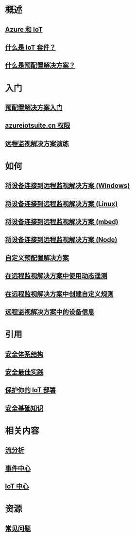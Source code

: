 # 概述
## [Azure 和 IoT](/documentation/articles/iot-suite-what-is-azure-iot/)
## [什么是 IoT 套件？](/documentation/articles/iot-suite-overview/)
## [什么是预配置解决方案？](/documentation/articles/iot-suite-what-are-preconfigured-solutions/)


# 入门
## [预配置解决方案入门](/documentation/articles/iot-suite-getstarted-preconfigured-solutions/)
## [azureiotsuite.cn 权限](/documentation/articles/iot-suite-permissions/)
## [远程监视解决方案演练](/documentation/articles/iot-suite-remote-monitoring-sample-walkthrough/)

# 如何
## [将设备连接到远程监视解决方案 (Windows)](/documentation/articles/iot-suite-connecting-devices/)
## [将设备连接到远程监视解决方案 (Linux)](/documentation/articles/iot-suite-connecting-devices-linux/)
## [将设备连接到远程监视解决方案 (mbed)](/documentation/articles/iot-suite-connecting-devices-mbed/)
## [将设备连接到远程监视解决方案 (Node)](/documentation/articles/iot-suite-connecting-devices-node/)
## [自定义预配置解决方案](/documentation/articles/iot-suite-guidance-on-customizing-preconfigured-solutions/)
## [在远程监视解决方案中使用动态遥测](/documentation/articles/iot-suite-dynamic-telemetry/)
## [在远程监视解决方案中创建自定义规则](/documentation/articles/iot-suite-custom-rule/)
## [远程监视解决方案中的设备信息](/documentation/articles/iot-suite-remote-monitoring-device-info/)

# 引用
## [安全体系结构](/documentation/articles/iot-security-architecture/)
## [安全最佳实践](/documentation/articles/iot-security-best-practices/)
## [保护你的 IoT 部署](/documentation/articles/iot-suite-security-deployment/)
## [安全基础知识](/documentation/articles/securing-iot-ground-up/)

# 相关内容
## [流分析](/documentation/services/stream-analytics/)
## [事件中心](/documentation/services/event-hubs/)
## [IoT 中心](/documentation/services/iot-hub/)

# 资源
## [常见问题](/documentation/articles/iot-suite-faq/)

<!---HONumber=Mooncake_0120_2017-->